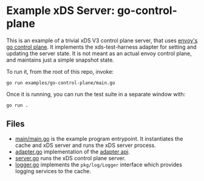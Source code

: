 # Example xDS Server: go-control-plane

This is an example of a trivial xDS V3 control plane server, that uses [envoy's go control plane](https://github.com/envoyproxy/go-control-plane/).  It implements the xds-test-harness adapter for setting and updating the server state.  It is not meant as an actual envoy control plane, and maintains just a simple snapshot state.

To run it, from the root of this repo, invoke:

```
go run examples/go-control-plane/main.go
```
Once it is running, you can run the test suite in a separate window with:
```
go run .
```

## Files

* [main/main.go](main/main.go) is the example program entrypoint.  It instantiates the cache and xDS server and runs the xDS server process.
* [adapter.go](adapter.go) implementation of the [adapter api](https://github.com/ii/xds-test-harness/blob/main/api/adapter/adapter.proto).
* [server.go](server.go) runs the xDS control plane server.
* [logger.go](logger.go) implements the `pkg/log/Logger` interface which provides logging services to the cache.
